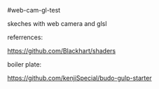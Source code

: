 #web-cam-gl-test

skeches with web camera and glsl

referrences:

https://github.com/Blackhart/shaders

boiler plate:

https://github.com/kenjiSpecial/budo-gulp-starter